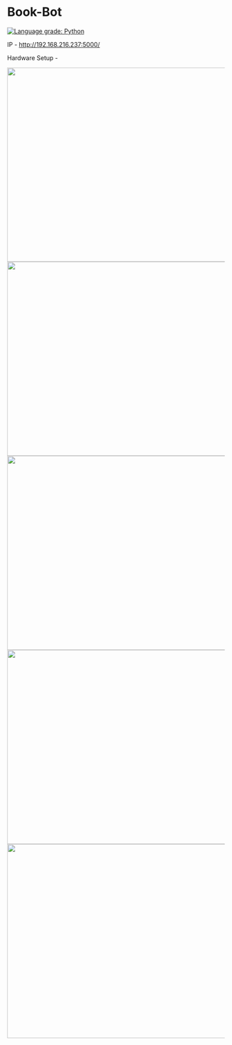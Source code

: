 # Book-Bot

[![Language grade: Python](https://img.shields.io/lgtm/grade/python/g/souvik0306/Book-Bot.svg?logo=lgtm&logoWidth=18)](https://lgtm.com/projects/g/souvik0306/Book-Bot/context:python)

IP - http://192.168.216.237:5000/

Hardware Setup - 

<img src="https://github.com/souvik0306/Book-Bot/blob/master/Photos/a.jpeg" width="650" height="450">
<img src="https://github.com/souvik0306/Book-Bot/blob/master/Photos/b.jpeg" width="650" height="450">
<img src="https://github.com/souvik0306/Book-Bot/blob/master/Photos/c.jpeg" width="650" height="450">
<img src="https://github.com/souvik0306/Book-Bot/blob/master/Photos/d.jpeg" width="650" height="450">
<img src="https://github.com/souvik0306/Book-Bot/blod/master/Photos/e.jpeg" width="650" height="450">




